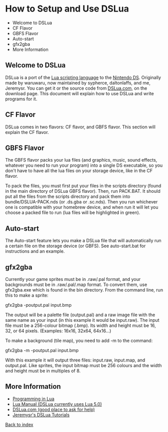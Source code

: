 # How to Setup and Use DSLua #

  * Welcome to DSLua
  * CF Flavor
  * GBFS Flavor
  * Auto-start
  * gfx2gba
  * More Information

## Welcome to DSLua ##

DSLua is a port of the [Lua scripting language](http://www.lua.org/) to the [Nintendo DS](http://www.nintendo.com/systemsds). Originally made by waruwaru, now maintained by sypherce, daltonlaffs, and me, Jeremysr. You can get it or the source code from [DSLua.com](http://www.dslua.com/component/option,com_docman/task,cat_view/gid,9/Itemid,21/), on the download page. This document will explain how to use DSLua and write programs for it.

## CF Flavor ##

DSLua comes in two flavors: CF flavor, and GBFS flavor. This section will explain the CF flavor.

## GBFS Flavor ##

The GBFS flavor packs your lua files (and graphics, music, sound effects, whatever you need to run your program) into a single DS executable, so you don't have to have all the lua files on your storage device, like in the CF flavor.

To pack the files, you must first put your files in the scripts directory (found in the main directory of DSLua GBFS flavor). Then, run PACK.BAT. It should put all the files from the scripts directory and pack them into bundle/DSLUA-PACK.nds (or .ds.gba or .sc.nds). Then you run whichever one is compatible with your homebrew device, and when run it will let you choose a packed file to run (lua files will be highlighted in green).

## Auto-start ##

The Auto-start feature lets you make a DSLua file that will automatically run a certain file on the storage device (or GBFS). See auto-start.bat for instructions and an example.

## gfx2gba ##

Currently your game sprites must be in .raw/.pal format, and your backgrounds must be in .raw/.pal/.map format. To convert them, use gfx2gba.exe which is found in the bin directory. From the command line, run this to make a sprite:

gfx2gba -poutput.pal input.bmp

The output will be a palette file (output.pal) and a raw image file with the same name as your input (in this example it would be input.raw). The input file must be a 256-colour bitmap (.bmp). Its width and height must be 16, 32, or 64 pixels. (Examples: 16x16, 32x64, 64x16...)

To make a background (tile map), you need to add -m to the command:

gfx2gba -m -poutput.pal input.bmp

With this example it will output three files: input.raw, input.map, and output.pal. Like sprites, the input bitmap must be 256 colours and the width and height must be in multiples of 8.

## More Information ##
  * [Programming in Lua](http://www.lua.org/pil)
  * [Lua Manual (DSLua currently uses Lua 5.0)](http://www.lua.org/manual/)
  * [DSLua.com (good place to ask for help)](http://www.dslua.com/)
  * [Jeremysr's DSLua Tutorials](http://www.bio-gaming.com/jeremy/dslua/index.php?act=tutorials)

[Back to index](DSLuaDocumentation.md)
